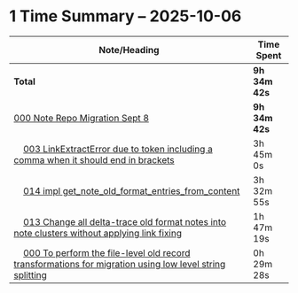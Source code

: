 # 1 Time Summary – 2025-10-06

|Note/Heading|Time Spent|
|------------|----------|
|**Total**|**9h 34m 42s**|
|[000 Note Repo Migration Sept 8](../../../../../../lan/tasks/2025/000%20Note%20Repo%20Migration%20Sept%208/000%20Note%20Repo%20Migration%20Sept%208.md)|**9h 34m 42s**|
|    [003 LinkExtractError due to token including a comma when it should end in brackets](../../../../../../lan/tasks/2025/000%20Note%20Repo%20Migration%20Sept%208/issues/003%20LinkExtractError%20due%20to%20token%20including%20a%20comma%20when%20it%20should%20end%20in%20brackets.md)|3h 45m 0s|
|    [014 impl get_note_old_format_entries_from_content](../../../../../../lan/tasks/2025/000%20Note%20Repo%20Migration%20Sept%208/tasks/014%20impl%20get_note_old_format_entries_from_content.md)|3h 32m 55s|
|    [013 Change all delta-trace old format notes into note clusters without applying link fixing](../../../../../../lan/tasks/2025/000%20Note%20Repo%20Migration%20Sept%208/tasks/013%20Change%20all%20delta-trace%20old%20format%20notes%20into%20note%20clusters%20without%20applying%20link%20fixing.md)|1h 47m 19s|
|    [000 To perform the file-level old record transformations for migration using low level string splitting](../../../../../../lan/tasks/2025/000%20Note%20Repo%20Migration%20Sept%208/judgments/000%20To%20perform%20the%20file-level%20old%20record%20transformations%20for%20migration%20using%20low%20level%20string%20splitting.md)|0h 29m 28s|
